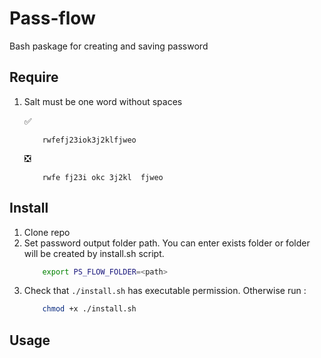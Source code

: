 # Pass-flow
Bash paskage for creating and saving password

## Require
1. Salt must be one word without spaces    
    
    :white_check_mark: 
    ```
        rwfefj23iok3j2klfjweo
    ```    
    :negative_squared_cross_mark:    
    ```
        rwfe fj23i okc 3j2kl  fjweo
    ```  
## Install
1. Clone repo
2. Set password output folder path. You can enter exists folder or folder will be created by install.sh script. 
    ```bash
        export PS_FLOW_FOLDER=<path>
    ```
3. Check that ``` ./install.sh ``` has executable permission. Otherwise run :   
    ```bash
        chmod +x ./install.sh
    ```
## Usage 
